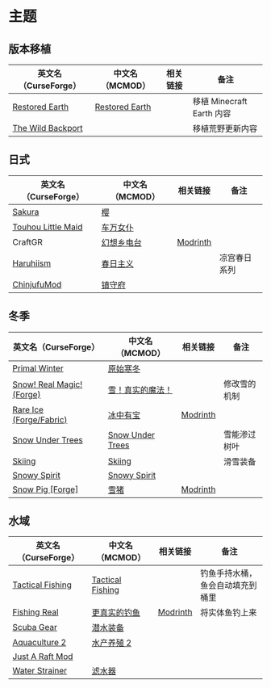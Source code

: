 # 主题

## 版本移植

| 英文名（CurseForge）                                                                | 中文名（MCMOD）                                        | 相关链接 | 备注                      |
| ----------------------------------------------------------------------------------- | ------------------------------------------------------ | -------- | ------------------------- |
| [Restored Earth](https://www.curseforge.com/minecraft/mc-mods/restored-earth)       | [Restored Earth](https://www.mcmod.cn/class/7314.html) |          | 移植 Minecraft Earth 内容 |
| [The Wild Backport](https://www.curseforge.com/minecraft/mc-mods/the-wild-backport) |                                                        |          | 移植荒野更新内容          |

## 日式

| 英文名（CurseForge）                                                                  | 中文名（MCMOD）                                    | 相关链接                                     | 备注         |
| ------------------------------------------------------------------------------------- | -------------------------------------------------- | -------------------------------------------- | ------------ |
| [Sakura](https://www.curseforge.com/minecraft/mc-mods/sakura)                         | [樱](https://www.mcmod.cn/class/1841.html)         |                                              |              |
| [Touhou Little Maid](https://www.curseforge.com/minecraft/mc-mods/touhou-little-maid) | [车万女仆](https://www.mcmod.cn/class/1796.html)   |                                              |              |
| CraftGR                                                                               | [幻想乡电台](https://www.mcmod.cn/class/5455.html) | [Modrinth](https://modrinth.com/mod/craftgr) |              |
| [Haruhiism](https://www.curseforge.com/minecraft/mc-mods/haruhiism)                   | [春日主义](https://www.mcmod.cn/class/7009.html)   |                                              | 凉宫春日系列 |
| [ChinjufuMod](https://www.curseforge.com/minecraft/mc-mods/chinjufumod)               | [镇守府](https://www.mcmod.cn/class/1026.html)     |                                              |              |

## 冬季

| 英文名（CurseForge）                                                                      | 中文名（MCMOD）                                          | 相关链接                                      | 备注         |
| ----------------------------------------------------------------------------------------- | -------------------------------------------------------- | --------------------------------------------- | ------------ |
| [Primal Winter](https://www.curseforge.com/minecraft/mc-mods/primal-winter)               | [原始寒冬](https://www.mcmod.cn/class/2779.html)         |                                               |              |
| [Snow! Real Magic! (Forge)](https://www.curseforge.com/minecraft/mc-mods/snow-real-magic) | [雪！真实的魔法！](https://www.mcmod.cn/class/2106.html) |                                               | 修改雪的机制 |
| [Rare Ice (Forge/Fabric)](https://www.curseforge.com/minecraft/mc-mods/rare-ice)          | [冰中有宝](https://www.mcmod.cn/class/3218.html)         | [Modrinth](https://modrinth.com/mod/rare-ice) |              |
| [Snow Under Trees](https://www.curseforge.com/minecraft/mc-mods/snow-under-trees)         | [Snow Under Trees](https://www.mcmod.cn/class/7558.html) |                                               | 雪能渗过树叶 |
| [Skiing](https://www.curseforge.com/minecraft/mc-mods/skiing)                             | [Skiing](https://www.mcmod.cn/class/4910.html)           |                                               | 滑雪装备     |
| [Snowy Spirit](https://www.curseforge.com/minecraft/mc-mods/snowy-spirit)                 | [Snowy Spirit](https://www.mcmod.cn/class/7511.html)     |                                               |              |
| [Snow Pig [Forge]](https://www.curseforge.com/minecraft/mc-mods/snow-pig)                 | [雪猪](https://www.mcmod.cn/class/7045.html)             | [Modrinth](https://modrinth.com/mod/snowpig)  |              |

## 水域

| 英文名（CurseForge）                                                              | 中文名（MCMOD）                                          | 相关链接                                          | 备注                             |
| --------------------------------------------------------------------------------- | -------------------------------------------------------- | ------------------------------------------------- | -------------------------------- |
| [Tactical Fishing](https://www.curseforge.com/minecraft/mc-mods/tactical-fishing) | [Tactical Fishing](https://www.mcmod.cn/class/7183.html) |                                                   | 钓鱼手持水桶，鱼会自动填充到桶里 |
| [Fishing Real](https://www.curseforge.com/minecraft/mc-mods/fishing-real)         | [更真实的钓鱼](https://www.mcmod.cn/class/2883.html)     | [Modrinth](https://modrinth.com/mod/fishing-real) | 将实体鱼钓上来                   |
| [Scuba Gear](https://www.curseforge.com/minecraft/mc-mods/scuba-gear)             | [潜水装备](https://www.mcmod.cn/class/3404.html)         |                                                   |                                  |
| [Aquaculture 2](https://www.curseforge.com/minecraft/mc-mods/aquaculture)         | [水产养殖 2](https://www.mcmod.cn/class/281.html)        |                                                   |                                  |
| [Just A Raft Mod](https://www.curseforge.com/minecraft/mc-mods/just-a-raft-mod)   |                                                          |                                                   |                                  |
| [Water Strainer](https://www.curseforge.com/minecraft/mc-mods/water-strainer)     | [滤水器](https://www.mcmod.cn/class/1512.html)           |                                                   |                                  |
